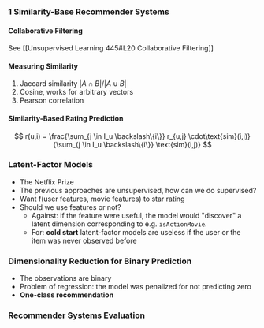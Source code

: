 ### 1 Similarity-Base Recommender Systems

#### Collaborative Filtering

See [[Unsupervised Learning 445#L20 Collaborative Filtering]]

#### Measuring Similarity

1. Jaccard similarity $|A \cap B| / |A \cup B|$
2. Cosine, works for arbitrary vectors
3. Pearson correlation

#### Similarity-Based Rating Prediction

$$
r(u,i) = \frac{\sum_{j \in I_u \backslash\{i\}} r_{u,j} \cdot\text{sim}(i,j)}{\sum_{j \in I_u \backslash\{i\}} \text{sim}(i,j)}
$$

### Latent-Factor Models

* The Netflix Prize
* The previous approaches are unsupervised, how can we do supervised?
* Want f(user features, movie features) to star rating
* Should we use features or not?
	* Against: if the feature were useful, the model would "discover" a latent dimension corresponding to e.g. `isActionMovie`.
	* For: **cold start** latent-factor models are useless if the user or the item was never observed before

### Dimensionality Reduction for Binary Prediction

* The observations are binary
* Problem of regression: the model was penalized for not predicting zero
* **One-class recommendation**

### Recommender Systems Evaluation